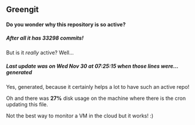 ## Greengit

#### Do you wonder why this repository is so active?

##### After all it has 33298 commits!

But is it *really* active? Well...

##### Last update was on Wed Nov 30 at 07:25:15 when those lines were... generated

Yes, generated, because it certainly helps a lot to have such an active repo!

Oh and there was **27%** disk usage on the machine
where there is the cron updating this file.

Not the best way to monitor a VM in the cloud but it works! :)
